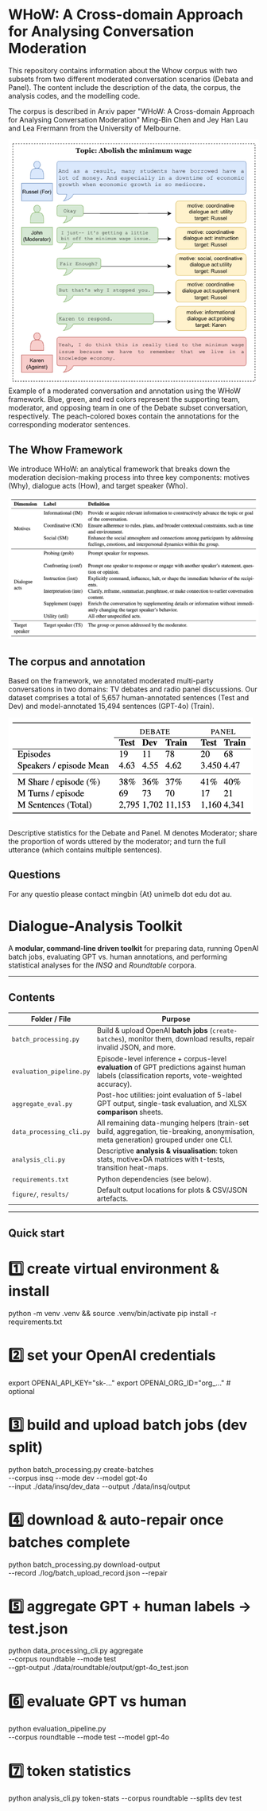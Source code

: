 # WHoW: A Cross-domain Approach for Analysing Conversation Moderation

This repository contains information about the Whow corpus with two subsets from two different moderated conversation scenarios (Debata and Panel). The content include the description of the data, the corpus, the analysis codes, and the modelling code.

The corpus is described in Arxiv paper "WHoW: A Cross-domain Approach for Analysing Conversation
Moderation" Ming-Bin Chen and Jey Han Lau and Lea Frermann from the University of Melbourne.

<img src="./material/demo.png">
Example of a moderated conversation and annotation using the WHoW framework. Blue, green, and red colors represent the supporting team, moderator, and opposing team in one of the Debate subset conversation, respectively. The peach-colored boxes contain the annotations for the corresponding moderator sentences.

<br>

## The Whow Framework

We introduce WHoW: an analytical framework that breaks down the moderation decision-making process into three key components: motives (Why), dialogue acts (How), and target speaker (Who).

<img src="./material/label_def.png">


<br>

## The corpus and annotation

Based on the framework, we annotated moderated multi-party conversations in two domains: TV debates and radio panel discussions. Our dataset comprises a total of 5,657 human-annotated sentences (Test and Dev) and model-annotated 15,494 sentences (GPT-4o) (Train).

<img src="./material/descriptive.png">

Descriptive statistics for the Debate and Panel. M denotes Moderator; share the proportion of words uttered by the moderator; and turn the full utterance (which contains multiple sentences).


## Questions

For any questio please contact mingbin {At} unimelb dot edu dot au.

# Dialogue-Analysis Toolkit

A **modular, command-line driven toolkit** for preparing data, running OpenAI batch jobs, evaluating GPT vs. human annotations, and performing statistical analyses for the *INSQ* and *Roundtable* corpora.

---

## Contents

| Folder / File                  | Purpose                                                                                         |
|--------------------------------|-------------------------------------------------------------------------------------------------|
| `batch_processing.py`          | Build & upload OpenAI **batch jobs** (`create-batches`), monitor them, download results, repair invalid JSON, and more. |
| `evaluation_pipeline.py`       | Episode-level inference + corpus-level **evaluation** of GPT predictions against human labels (classification reports, vote-weighted accuracy). |
| `aggregate_eval.py`            | Post-hoc utilities: joint evaluation of 5-label GPT output, single-task evaluation, and XLSX **comparison** sheets. |
| `data_processing_cli.py`       | All remaining data-munging helpers (train-set build, aggregation, tie-breaking, anonymisation, meta generation) grouped under one CLI. |
| `analysis_cli.py`              | Descriptive **analysis & visualisation**: token stats, motive×DA matrices with t-tests, transition heat-maps. |
| `requirements.txt`             | Python dependencies (see below).                                                               |
| `figure/`, `results/`          | Default output locations for plots & CSV/JSON artefacts.                                       |

---

## Quick start


# 1️⃣ create virtual environment & install
python -m venv .venv && source .venv/bin/activate
pip install -r requirements.txt

# 2️⃣ set your OpenAI credentials
export OPENAI_API_KEY="sk-..."
export OPENAI_ORG_ID="org_..."   # optional

# 3️⃣ build and upload batch jobs (dev split)
python batch_processing.py create-batches \
  --corpus insq --mode dev --model gpt-4o \
  --input ./data/insq/dev_data --output ./data/insq/output

# 4️⃣ download & auto-repair once batches complete
python batch_processing.py download-output \
  --record ./log/batch_upload_record.json --repair

# 5️⃣ aggregate GPT + human labels → test.json
python data_processing_cli.py aggregate \
  --corpus roundtable --mode test \
  --gpt-output ./data/roundtable/output/gpt-4o_test.json

# 6️⃣ evaluate GPT vs human
python evaluation_pipeline.py \
  --corpus roundtable --mode test --model gpt-4o

# 7️⃣ token statistics
python analysis_cli.py token-stats --corpus roundtable --splits dev test
